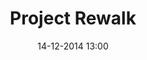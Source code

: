 ---
title: Project Rewalk
slug: 
date: '14-12-2014 13:00'
taxonomy:
    tag: [UX/UI]
    technique: [HTML/CSS]
    client: [Ataouk]
vignette: 06.jpg
mission: Intégration web responsive
liens:
    - url: http://www.project-rewalk.com/fr/home
      titre: Voir le webdocumentaire
---